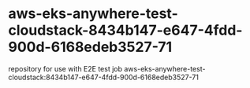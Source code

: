 # aws-eks-anywhere-test-cloudstack-8434b147-e647-4fdd-900d-6168edeb3527-71
repository for use with E2E test job aws-eks-anywhere-test-cloudstack:8434b147-e647-4fdd-900d-6168edeb3527-71
